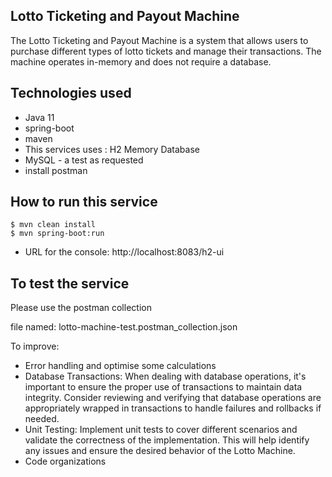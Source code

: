 Lotto Ticketing and Payout Machine
---
The Lotto Ticketing and Payout Machine is a system that allows 
users to purchase different types of lotto tickets 
and manage their transactions. The machine operates in-memory
and does not require a database.


Technologies used
----------------

- Java 11
- spring-boot
- maven 
- This services uses : H2 Memory Database
- MySQL - a test as requested 
- install postman

How to run this service
----------------------

``````
$ mvn clean install
$ mvn spring-boot:run
``````

- URL for the console: http://localhost:8083/h2-ui

To test the service
-----------------
Please use the postman collection 


file named: lotto-machine-test.postman_collection.json

To improve:

- Error handling and optimise some calculations
- Database Transactions: When dealing with database operations, 
  it's important to ensure the proper use of transactions 
  to maintain data integrity. Consider reviewing and verifying 
  that database operations are appropriately wrapped in transactions 
  to handle failures and rollbacks if needed.
- Unit Testing: Implement unit tests to cover different scenarios 
  and validate the correctness of the implementation. 
  This will help identify any issues and ensure the desired behavior of the Lotto Machine.
- Code organizations

